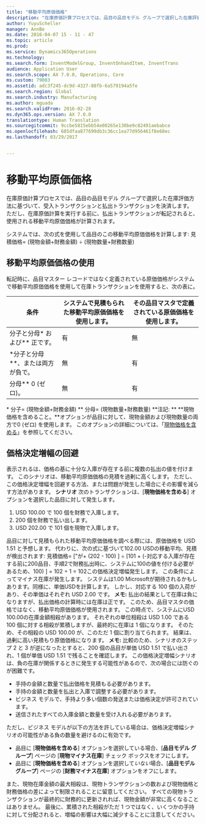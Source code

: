 ```yaml
---
title: "移動平均原価価格"
description: "在庫原価計算プロセスでは、品目の品目モデル グループで選択した在庫評価方法に基づいて、受入トランザクションと払出トランザクションを決済します。 ただし、在庫原価計算を実行する前に、払出トランザクションが転記されると、使用される移動平均原価価格が計算されます。"
author: YuyuScheller
manager: AnnBe
ms.date: 2016-04-07 15 - 11 - 47
ms.topic: article
ms.prod: 
ms.service: Dynamics365Operations
ms.technology: 
ms.search.form: InventModelGroup, InventOnhandItem, InventTrans
audience: Application User
ms.search.scope: AX 7.0.0, Operations, Core
ms.custom: 79003
ms.assetid: adc3f245-dc9d-4327-88fb-6a579194a5fe
ms.search.region: Global
ms.search.industry: Manufacturing
ms.author: mguada
ms.search.validFrom: 2016-02-28
ms.dyn365.ops.version: AX 7.0.0
translationtype: Human Translation
ms.sourcegitcommit: 9ccbe5815ebb54e00265e130be9c82491aebabce
ms.openlocfilehash: 685dfaa877699db3c36cc1ea77d956461f8e68ec
ms.lasthandoff: 03/29/2017


---
```


# <a name="running-average-cost-price"></a>移動平均原価価格

在庫原価計算プロセスでは、品目の品目モデル グループで選択した在庫評価方法に基づいて、受入トランザクションと払出トランザクションを決済します。 ただし、在庫原価計算を実行する前に、払出トランザクションが転記されると、使用される移動平均原価価格が計算されます。

システムでは、次の式を使用して品目のこの移動平均原価価格を計算します: 見積価格= (現物金額+財務金額) ÷ (現物数量+財務数量) 

## <a name="using-the-running-average-cost-price"></a>移動平均原価価格の使用
転記時に、品目マスター レコードではなく定義されている原価価格がシステムで移動平均原価価格を使用して在庫トランザクションを使用すると、次の表に。

| 条件                                               | システムで見積もられた移動平均原価価格を使用します。 | その品目マスタで定義されている原価価格を使用します。 |
|---------------------------------------------------------|----------------------------------------------------------|-------------------------------------------------------------------|
| 分子と分母\* および\*\* 正です。  | 有                                                      | 無                                                                |
| \*分子と分母\*\*、または両方が負で。 | 無                                                       | 有                                                               |
| 分母\*\* 0 (ゼロ)。                        | 無                                                       | 有                                                               |

\* 分子= (現物金額+財務金額) \*\* 分母= (現物数量+財務数量) **注記: ** **現物価格を含めること。**オプションが品目に対して、現物金額および現物数量の両方で0 (ゼロ) を使用します。 このオプションの詳細については、「[現物価格を含める](include-physical-value.md)」を参照してください。

## <a name="avoiding-pricing-amplification"></a>価格決定増幅の回避
表示されるは、価格の基に十分な入庫が存在する前に複数の払出の値を付けます。 このシナリオは、移動平均原価価格の見積を過剰に高くします。 ただし、この価格決定増幅を回避する方法、または問題が発生した場合にその影響を減らす方法があります。 **シナリオ** 次のトランザクションは、[**現物価格を含める**] オプションを選択した品目に対して発生します。

1.  USD 100.00 で 100 個を財務で入庫します。
2.  200 個を財務で払い出します。
3.  USD 202.00 で 101 個を現物で入庫します。

品目に対して見積もられた移動平均原価価格を調べる際には、原価価格を USD 1.51 と予想します。 代わりに、次の式に基づいて102.00 USDの移動平均、見積が検出されます: 見積価格= \["が+ (202 - 100) \] ÷ \[101 + (-対応する入庫が存在する前に200品目、手順2で財務払出時に、システムに100の値を付ける必要があるため、100) \] = 102 ÷ 1 = 102この価格決定増幅発生します。 この条件によってマイナス在庫が発生します。 システムは1.00 Microsoftが期待されるかもしあります。同様に、単価USDを計算します。 しかし、対応する 100 個の入荷があり、その単価はそれぞれ USD 2.00 です。 **メモ:** 払出の結果として在庫は負になりますが、払出価格の計算時には在庫は正です。 このため、品目マスタの価格ではなく、移動平均原価価格が使用されます。 この時点で、システムにUSD 100.00の在庫金額相殺があります。 それぞれの単位相殺は USD 1.00 である 100 個に対する相殺が累積しますが、最終的に在庫は 1 個になります。 そのため、その相殺の USD 100.00 が、このただ 1 個に割り当てられます。 結果は、過剰に高い見積もり原価価格になります。 **メモ:** 比較のため、シナリオのステップ 2 と 3 が逆になったとすると、200 個の品目が単価 USD 1.51 で払い出され、1 個が単価 USD 1.51 で残ることを確認します。 この価格決定増幅シナリオは、負の在庫が関係するときに発生する可能性があるので、次の場合には防ぐのが困難です。

-   手持の金額と数量で払出価格を見積もる必要があります。
-   手持の金額と数量を払出と入庫で調整する必要があります。
-   ビジネス モデルで、手持より多い個数の発送または価格決定が許可されています。
-   送信されたすべての入庫金額と数量を受け入れる必要があります。

ただし、ビジネス モデルが以下の方法を許している場合は、価格決定増幅シナリオの可能性がある負の数量を避けるのに有効です。

-   品目に [**現物価格を含める**] オプションを選択している場合、[**品目モデル グループ**] ページの [**現物マイナス在庫**] チェック ボックスをオフにします。
-   品目に [**現物価格を含める**] オプションを選択して*いない*場合、[**品目モデル グループ**] ページの [**財務マイナス在庫**] オプションをオフにします。

また、現物在庫金額の最大相殺は、現物トランザクションの数および現物価格と財務価格の差によって制限されることに留意してください。 すべての現物トランザクションが最終的に財務的に更新されれば、現物金額が非常に高くなることはありません。 最後に、累積された相殺がただ 1 つではなく、いくつかの手持に対して分配されると、増幅の影響は大幅に減少することに注意してください。



